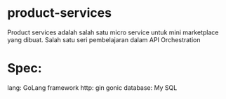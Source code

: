 # product-services

Product services adalah salah satu micro service untuk mini marketplace yang dibuat.
Salah satu seri pembelajaran dalam API Orchestration

# Spec:
lang: GoLang
framework http: gin gonic
database: My SQL
